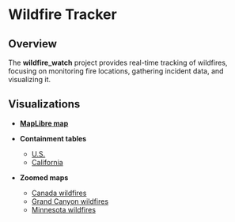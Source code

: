 # Wildfire Tracker

## Overview

The **wildfire_watch** project provides real-time tracking of wildfires, focusing on monitoring fire locations, gathering incident data, and visualizing it.

## Visualizations

- **[MapLibre map](https://www.cbsnews.com/wildfirewatch/)**  
- **Containment tables**  
  - [U.S.](https://www.datawrapper.de/_/9zNRi/?v=77)  
  - [California](https://www.datawrapper.de/_/QuBuz/?v=66)  

- **Zoomed maps**  
  - [Canada wildfires](https://cbs-news-data.github.io/wildfire_watch/zoomed-maps/canada-map.html)  
  - [Grand Canyon wildfires](https://cbs-news-data.github.io/wildfire_watch/zoomed-maps/grand-canyon-map.html)  
  - [Minnesota wildfires](https://cbs-news-data.github.io/wildfire_watch/zoomed-maps/minnesota-map.html)
